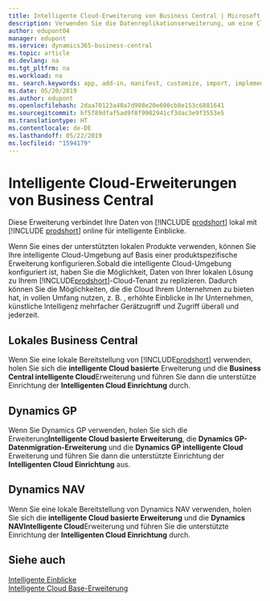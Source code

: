 ```yaml
---
title: Intelligente Cloud-Erweiterung von Business Central | Microsoft Docs
description: Verwenden Sie die Datenreplikationserweiterung, um eine Cloud-Kopie Ihrer Daten zu erstellen, sodass Sie mit der intelligente Cloud verbunden sind.
author: edupont04
manager: edupont
ms.service: dynamics365-business-central
ms.topic: article
ms.devlang: na
ms.tgt_pltfrm: na
ms.workload: na
ms. search.keywords: app, add-in, manifest, customize, import, implement
ms.date: 05/20/2019
ms.author: edupont
ms.openlocfilehash: 2daa70123a40a7d908e20e600cb8e153c6881641
ms.sourcegitcommit: bf5f89dfaf5ad9f8f9902941cf3dac3e9f3553e5
ms.translationtype: HT
ms.contentlocale: de-DE
ms.lasthandoff: 05/22/2019
ms.locfileid: "1594179"
---
```

# <a name="business-central-intelligent-cloud-extensions"></a>Intelligente Cloud-Erweiterungen von Business Central

Diese Erweiterung verbindet Ihre Daten von [!INCLUDE [prodshort](includes/prodshort.md)] lokal mit [!INCLUDE [prodshort](includes/prodshort.md)] online für intelligente Einblicke.  

Wenn Sie eines der unterstützten lokalen Produkte verwenden, können Sie Ihre intelligente Cloud-Umgebung auf Basis einer produktspezifische Erweiterung konfigurieren.Sobald die intelligente Cloud-Umgebung konfiguriert ist, haben Sie die Möglichkeit, Daten von Ihrer lokalen Lösung zu Ihrem [!INCLUDE[prodshort](includes/prodshort.md)]-Cloud-Tenant zu replizieren. Dadurch können Sie die Möglichkeiten, die die Cloud Ihrem Unternehmen zu bieten hat, in vollen Umfang nutzen, z. B. , erhöhte Einblicke in Ihr Unternehmen, künstliche Intelligenz mehrfacher Gerätzugriff und Zugriff überall und jederzeit.  

## <a name="business-central-on-premises"></a>Lokales Business Central
Wenn Sie eine lokale Bereitstellung von [!INCLUDE[prodshort](includes/prodshort.md)] verwenden, holen Sie sich die **intelligente Cloud basierte** Erweiterung und die **Business Central intelligente Cloud**Erweiterung und führen Sie dann die unterstütze Einrichtung der **Intelligenten Cloud Einrichtung** durch.  

## <a name="dynamics-gp"></a>Dynamics GP
Wenn Sie Dynamics GP verwenden, holen Sie sich die Erweiterung**Intelligente Cloud basierte Erweiterung**, die **Dynamics GP-Datenmigration-Erweiterung** und die **Dynamics GP intelligente Cloud** Erweiterung und führen Sie dann die unterstützte Einrichtung der **Intelligenten Cloud Einrichtung** aus.  

## <a name="dynamics-nav"></a>Dynamics NAV
Wenn Sie eine lokale Bereitstellung von Dynamics NAV verwenden, holen Sie sich die **intelligente Cloud basierte Erweiterung** und die **Dynamics NAVIntelligente Cloud**Erweiterung und führen Sie die unterstützte Einrichtung der **Intelligenten Cloud Einrichtung** durch.  

## <a name="see-also"></a>Siehe auch

[Intelligente Einblicke](about-intelligent-cloud.md)  
[Intelligente Cloud Base-Erweiterung](ui-extensions-intelligent-cloud.md)  
